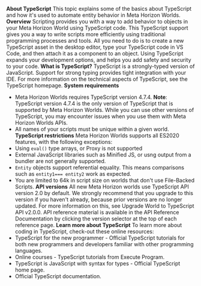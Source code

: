 **About TypeScript**
This topic explains some of the basics about TypeScript and how it's used to automate entity behavior in Meta Horizon Worlds.
**Overview**
Scripting provides you with a way to add behavior to objects in your Meta Horizon World using TypeScript code. This TypeScript support gives you a way to write scripts more efficiently using traditional programming processes and tools. All you need to do is to create a new TypeScript asset in the desktop editor, type your TypeScript code in VS Code, and then attach it as a component to an object. Using TypeScript expands your development options, and helps you add safety and security to your code.
**What is TypeScript?**
TypeScript is a strongly-typed version of JavaScript. Support for strong typing provides tight integration with your IDE. For more information on the technical aspects of TypeScript, see the TypeScript homepage.
**System requirements**
* Meta Horizon Worlds requires TypeScript version 4.7.4. **Note**: TypeScript version 4.7.4 is the only version of TypeScript that is supported by Meta Horizon Worlds. While you can use other versions of TypeScript, you may encounter issues when you use them with Meta Horizon Worlds APIs.
* All names of your scripts must be unique within a given world.
**TypeScript restrictions**
Meta Horizon Worlds supports all ES2020 features, with the following exceptions:
* Using `eval()` type arrays, or Proxy is not supported
* External JavaScript libraries such as Minified JS, or usng output from a bundler are not generally supported.
* `Entity` objects support referential equality. This means comparisons such as `entity1=== entity2` work as expected.
* You are limited to 64k in script size on worlds that don't use File-Backed Scripts.
**API versions**
All new Meta Horizon worlds use TypeScript API version 2.0 by default. We strongly recommend that you upgrade to this version if you haven't already, because prior versions are no longer updated. For more information on this, see Upgrade World to TypeScript API v2.0.0.
API reference material is available in the API Reference Documentation by clicking the version selector at the top of each reference page.
**Learn more about TypeScript**
To learn more about coding in TypeScript, check-out these online resources:
* TypeScript for the new programmer - Official TypeScript tutorials for both new programmers and developers familiar with other programming languages.
* Online courses - TypeScript tutorials from Execute Program.
* TypeScript is JavaScript with syntax for types - Official TypeScript home page.
* Official TypeScript documentation.